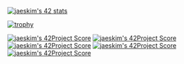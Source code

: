 [![jaeskim's 42 stats](https://badge42.herokuapp.com/api/stats/zwalad)](https://github.com/JaeSeoKim/badge42)

[![trophy](https://github-profile-trophy.vercel.app/LiLZ4CK=ryo-ma&theme=onedark)](https://github.com/ryo-ma/github-profile-trophy)

[![jaeskim's 42Project Score](https://badge42.herokuapp.com/api/project/zwalad/ft_printf)](https://github.com/JaeSeoKim/badge42)
[![jaeskim's 42Project Score](https://badge42.herokuapp.com/api/project/zwalad/get_next_line)](https://github.com/JaeSeoKim/badge42)
[![jaeskim's 42Project Score](https://badge42.herokuapp.com/api/project/zwalad/lib_ft)](https://github.com/JaeSeoKim/badge42)
[![jaeskim's 42Project Score](https://badge42.herokuapp.com/api/project/zwalad/so_long)](https://github.com/JaeSeoKim/badge42)
[![jaeskim's 42Project Score](https://badge42.herokuapp.com/api/project/zwalad/pipex)](https://github.com/JaeSeoKim/badge42)
